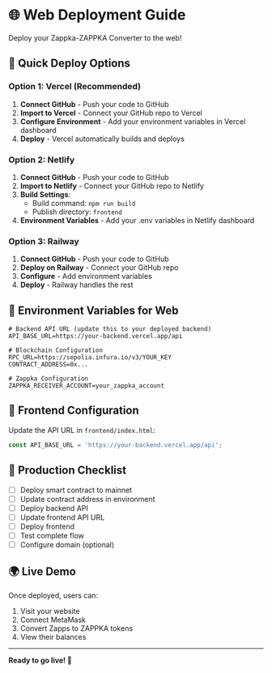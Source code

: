 # 🌐 Web Deployment Guide

Deploy your Zappka-ZAPPKA Converter to the web!

## 🚀 Quick Deploy Options

### Option 1: Vercel (Recommended)
1. **Connect GitHub** - Push your code to GitHub
2. **Import to Vercel** - Connect your GitHub repo to Vercel
3. **Configure Environment** - Add your environment variables in Vercel dashboard
4. **Deploy** - Vercel automatically builds and deploys

### Option 2: Netlify
1. **Connect GitHub** - Push your code to GitHub
2. **Import to Netlify** - Connect your GitHub repo to Netlify
3. **Build Settings**:
   - Build command: `npm run build`
   - Publish directory: `frontend`
4. **Environment Variables** - Add your .env variables in Netlify dashboard

### Option 3: Railway
1. **Connect GitHub** - Push your code to GitHub
2. **Deploy on Railway** - Connect your GitHub repo
3. **Configure** - Add environment variables
4. **Deploy** - Railway handles the rest

## 🔧 Environment Variables for Web

```env
# Backend API URL (update this to your deployed backend)
API_BASE_URL=https://your-backend.vercel.app/api

# Blockchain Configuration
RPC_URL=https://sepolia.infura.io/v3/YOUR_KEY
CONTRACT_ADDRESS=0x...

# Zappka Configuration
ZAPPKA_RECEIVER_ACCOUNT=your_zappka_account
```

## 📱 Frontend Configuration

Update the API URL in `frontend/index.html`:
```javascript
const API_BASE_URL = 'https://your-backend.vercel.app/api';
```

## 🎯 Production Checklist

- [ ] Deploy smart contract to mainnet
- [ ] Update contract address in environment
- [ ] Deploy backend API
- [ ] Update frontend API URL
- [ ] Deploy frontend
- [ ] Test complete flow
- [ ] Configure domain (optional)

## 🌍 Live Demo

Once deployed, users can:
1. Visit your website
2. Connect MetaMask
3. Convert Zapps to ZAPPKA tokens
4. View their balances

---

**Ready to go live! 🚀**
